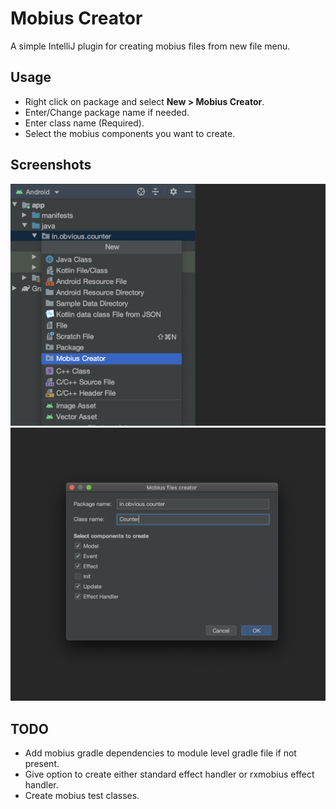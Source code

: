 # Mobius Creator
A simple IntelliJ plugin for creating mobius files from new file menu.

## Usage
- Right click on package and select **New > Mobius Creator**.
- Enter/Change package name if needed.
- Enter class name (Required).
- Select the mobius components you want to create.

## Screenshots
![Screen 1](/screenshots/1.png)
![Screen 2](/screenshots/2.png)

## TODO
- Add mobius gradle dependencies to module level gradle file if not present.
- Give option to create either standard effect handler or rxmobius effect handler.
- Create mobius test classes.
